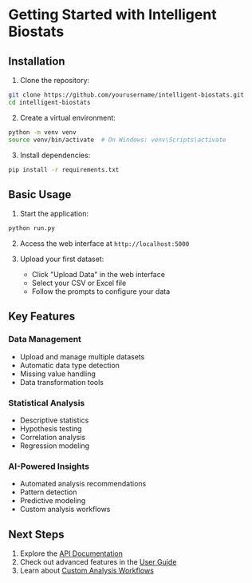 # Getting Started with Intelligent Biostats

## Installation

1. Clone the repository:
```bash
git clone https://github.com/yourusername/intelligent-biostats.git
cd intelligent-biostats
```

2. Create a virtual environment:
```bash
python -m venv venv
source venv/bin/activate  # On Windows: venv\Scripts\activate
```

3. Install dependencies:
```bash
pip install -r requirements.txt
```

## Basic Usage

1. Start the application:
```bash
python run.py
```

2. Access the web interface at `http://localhost:5000`

3. Upload your first dataset:
   - Click "Upload Data" in the web interface
   - Select your CSV or Excel file
   - Follow the prompts to configure your data

## Key Features

### Data Management
- Upload and manage multiple datasets
- Automatic data type detection
- Missing value handling
- Data transformation tools

### Statistical Analysis
- Descriptive statistics
- Hypothesis testing
- Correlation analysis
- Regression modeling

### AI-Powered Insights
- Automated analysis recommendations
- Pattern detection
- Predictive modeling
- Custom analysis workflows

## Next Steps

1. Explore the [API Documentation](../api/README.md)
2. Check out advanced features in the [User Guide](../user_guides/advanced_features.md)
3. Learn about [Custom Analysis Workflows](../user_guides/workflows.md) 